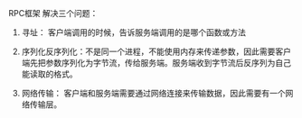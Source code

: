 RPC框架 解决三个问题：

1. 寻址： 客户端调用的时候，告诉服务端调用的是哪个函数或方法

2. 序列化反序列化：不是同一个进程，不能使用内存来传递参数，因此需要客户端先把参数序列化为字节流，传给服务端。服务端收到字节流后反序列为自己能读取的格式。

3. 网络传输： 客户端和服务端需要通过网络连接来传输数据，因此需要有一个网络传输层。